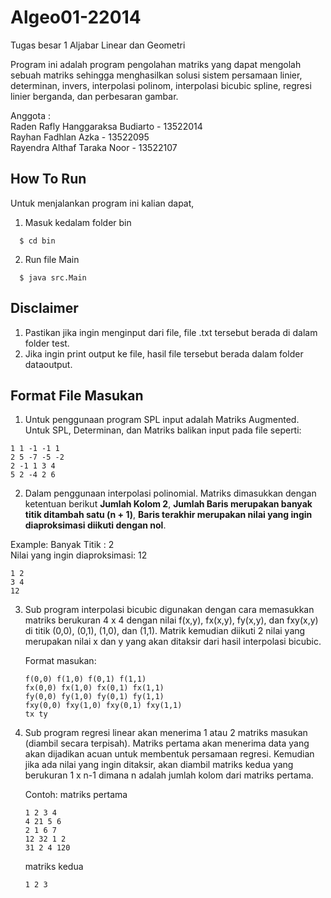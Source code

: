# Algeo01-22014
Tugas besar 1 Aljabar Linear dan Geometri

Program ini adalah program pengolahan matriks yang dapat mengolah sebuah matriks sehingga menghasilkan solusi sistem persamaan linier, determinan, invers, interpolasi polinom, interpolasi bicubic spline, regresi linier berganda, dan perbesaran gambar.


Anggota : <br>
Raden Rafly Hanggaraksa Budiarto - 13522014 <br>
Rayhan Fadhlan Azka - 13522095 <br>
Rayendra Althaf Taraka Noor - 13522107 <br>

## How To Run

Untuk menjalankan program ini kalian dapat,

1. Masuk kedalam folder bin
```
  $ cd bin
```
2. Run file Main
```
  $ java src.Main
```


## Disclaimer
1. Pastikan jika ingin menginput dari file, file .txt tersebut berada di dalam folder test.
2. Jika ingin print output ke file, hasil file tersebut berada dalam folder dataoutput.


## Format File Masukan

1. Untuk penggunaan program SPL input adalah Matriks Augmented. Untuk SPL, Determinan, dan Matriks balikan input pada file seperti:
```
1 1 -1 -1 1
2 5 -7 -5 -2
2 -1 1 3 4
5 2 -4 2 6
```
2. Dalam penggunaan interpolasi polinomial. Matriks dimasukkan dengan ketentuan berikut **Jumlah Kolom 2**, **Jumlah Baris merupakan banyak titik ditambah satu (n + 1)**, **Baris terakhir merupakan nilai yang ingin diaproksimasi diikuti dengan nol**. 


Example:
Banyak Titik : 2 <br>
Nilai yang ingin diaproksimasi: 12 <br>
```
1 2
3 4
12
```

3. Sub program interpolasi bicubic digunakan dengan cara memasukkan matriks berukuran 4 x 4 dengan nilai f(x,y), fx(x,y), fy(x,y), dan fxy(x,y) di titik (0,0),
   (0,1), (1,0), dan (1,1). Matrik kemudian diikuti 2 nilai yang merupakan nilai x dan y yang akan ditaksir dari hasil interpolasi bicubic.

   Format masukan:
   ```
   f(0,0) f(1,0) f(0,1) f(1,1)
   fx(0,0) fx(1,0) fx(0,1) fx(1,1)
   fy(0,0) fy(1,0) fy(0,1) fy(1,1)
   fxy(0,0) fxy(1,0) fxy(0,1) fxy(1,1)
   tx ty
   ```
4. Sub program regresi linear akan menerima 1 atau 2 matriks masukan (diambil secara terpisah). Matriks pertama akan menerima data yang akan dijadikan acuan untuk membentuk persamaan regresi.
   Kemudian jika ada nilai yang ingin ditaksir, akan diambil matriks kedua yang berukuran 1 x n-1 dimana n adalah jumlah kolom dari matriks pertama.
   
   Contoh:
   matriks pertama
   ```
   1 2 3 4
   4 21 5 6
   2 1 6 7
   12 32 1 2
   31 2 4 120
   ```
   matriks kedua
   ```
   1 2 3
   ```
